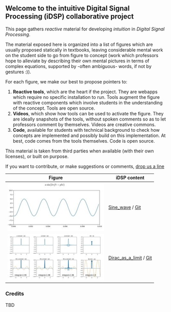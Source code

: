 
## Welcome to the intuitive Digital Signal Processing (iDSP) collaborative project  

This page gathers *reactive* material for developing *intuition* in *Digital Signal Processing*.

The material exposed here is organized into a list of figures which are usually proposed statically in textbooks, leaving considerable mental work on the student side to go from figure to concept (work which professors hope to alleviate by describing their own mental pictures in terms of complex equations, supported by -often ambiguous- words, if not by gestures :)).

For each figure, we make our best to propose pointers to: 
1. **Reactive tools**, which are the heart if the project. They are webapps which require no specific installation to run. Tools augment the figure with reactive components which involve students in the understanding of the concept. Tools are open source.
2. **Videos**, which show how tools can be used to activate the figure. They are ideally snapshots of the tools, without spoken comments so as to let professors comment by themselves. Videos are creative commons.
3. **Code**, available for students with technical background to check how concepts are implemented and possibly build on this implementation. At best, code comes from the tools themselves. Code is open source.

This material is taken from third parties when available (with their own licenses), or built on purpose. 

If you want to contribute, or make suggestions or comments, [drop us a line](mailto://thierry.dutoit@umons.ac.be)

| Figure     | iDSP content  |
| ---------- | --------- | 
| ![sinus](./sinus_300.jpg)  | [Sine_wave](https://share.streamlit.io/thierrydutoit/sine-wave/main/sinus.py) / [Git](https://github.com/thierrydutoit/sine-wave)  |
| ![dirac](./dirac_300.jpg) | [Dirac_as_a_limit](https://share.streamlit.io/thierrydutoit/dirac-as-a-limit/main/dirac.py) / [Git](https://github.com/thierrydutoit/dirac-as-a-limit)  |

### Credits
TBD
